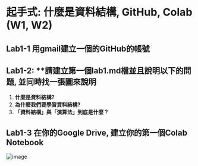 #  起手式: 什麼是資料結構, GitHub, Colab (W1, W2)

##  Lab1-1 用gmail建立一個的GitHub的帳號


##  Lab1-2: **請建立第一個lab1.md檔並且說明以下的問題, 並同時找一張圖來說明

1. **什麼是資料結構?**
2. **為什麼我們要學習資料結構?**
3. **「資料結構」與「演算法」到底是什麼？**


## Lab1-3 在你的Google Drive, 建立你的第一個Colab Notebook
![image](https://user-images.githubusercontent.com/100061545/155870196-e0cabc0c-10c4-4315-984f-4187b3009889.png)
